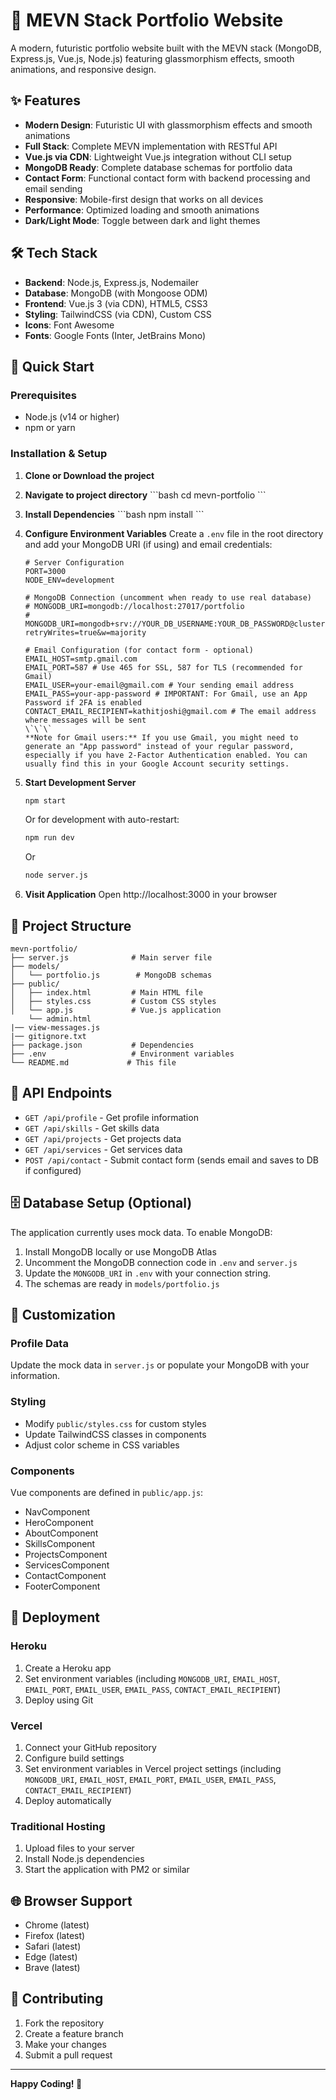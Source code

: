 # 🚀 MEVN Stack Portfolio Website

A modern, futuristic portfolio website built with the MEVN stack (MongoDB, Express.js, Vue.js, Node.js) featuring glassmorphism effects, smooth animations, and responsive design.

## ✨ Features

- **Modern Design**: Futuristic UI with glassmorphism effects and smooth animations
- **Full Stack**: Complete MEVN implementation with RESTful API
- **Vue.js via CDN**: Lightweight Vue.js integration without CLI setup
- **MongoDB Ready**: Complete database schemas for portfolio data
- **Contact Form**: Functional contact form with backend processing and email sending
- **Responsive**: Mobile-first design that works on all devices
- **Performance**: Optimized loading and smooth animations
- **Dark/Light Mode**: Toggle between dark and light themes

## 🛠️ Tech Stack

- **Backend**: Node.js, Express.js, Nodemailer
- **Database**: MongoDB (with Mongoose ODM)
- **Frontend**: Vue.js 3 (via CDN), HTML5, CSS3
- **Styling**: TailwindCSS (via CDN), Custom CSS
- **Icons**: Font Awesome
- **Fonts**: Google Fonts (Inter, JetBrains Mono)

## 🚀 Quick Start

### Prerequisites
- Node.js (v14 or higher)
- npm or yarn

### Installation & Setup

1. **Clone or Download the project**
2. **Navigate to project directory**
   \`\`\`bash
   cd mevn-portfolio
   \`\`\`

3. **Install Dependencies**
   \`\`\`bash
   npm install
   \`\`\`

4. **Configure Environment Variables**
   Create a `.env` file in the root directory and add your MongoDB URI (if using) and email credentials:
   ```dotenv
   # Server Configuration
   PORT=3000
   NODE_ENV=development

   # MongoDB Connection (uncomment when ready to use real database)
   # MONGODB_URI=mongodb://localhost:27017/portfolio
   # MONGODB_URI=mongodb+srv://YOUR_DB_USERNAME:YOUR_DB_PASSWORD@cluster0.xxxx.mongodb.net/portfolio?retryWrites=true&w=majority

   # Email Configuration (for contact form - optional)
   EMAIL_HOST=smtp.gmail.com
   EMAIL_PORT=587 # Use 465 for SSL, 587 for TLS (recommended for Gmail)
   EMAIL_USER=your-email@gmail.com # Your sending email address
   EMAIL_PASS=your-app-password # IMPORTANT: For Gmail, use an App Password if 2FA is enabled
   CONTACT_EMAIL_RECIPIENT=kathitjoshi@gmail.com # The email address where messages will be sent
   \`\`\`
   **Note for Gmail users:** If you use Gmail, you might need to generate an "App password" instead of your regular password, especially if you have 2-Factor Authentication enabled. You can usually find this in your Google Account security settings.

5. **Start Development Server**
   ```bash
   npm start
   ```
   
   Or for development with auto-restart:
   ```bash
   npm run dev
   ```

    Or 
   ```bash
   node server.js
   ```

6. **Visit Application**
   Open http://localhost:3000 in your browser

## 📁 Project Structure

```
mevn-portfolio/
├── server.js              # Main server file
├── models/
│   └── portfolio.js        # MongoDB schemas
├── public/
│   ├── index.html         # Main HTML file
│   ├── styles.css         # Custom CSS styles
│   └── app.js             # Vue.js application
    └── admin.html
|── view-messages.js
|── gitignore.txt
├── package.json           # Dependencies
├── .env                   # Environment variables
└── README.md             # This file
```

## 🔌 API Endpoints

- `GET /api/profile` - Get profile information
- `GET /api/skills` - Get skills data
- `GET /api/projects` - Get projects data
- `GET /api/services` - Get services data
- `POST /api/contact` - Submit contact form (sends email and saves to DB if configured)

## 🗄️ Database Setup (Optional)

The application currently uses mock data. To enable MongoDB:

1. Install MongoDB locally or use MongoDB Atlas
2. Uncomment the MongoDB connection code in `.env` and `server.js`
3. Update the `MONGODB_URI` in `.env` with your connection string.
4. The schemas are ready in `models/portfolio.js`

## 🎨 Customization

### Profile Data
Update the mock data in `server.js` or populate your MongoDB with your information.

### Styling
- Modify `public/styles.css` for custom styles
- Update TailwindCSS classes in components
- Adjust color scheme in CSS variables

### Components
Vue components are defined in `public/app.js`:
- NavComponent
- HeroComponent
- AboutComponent
- SkillsComponent
- ProjectsComponent
- ServicesComponent
- ContactComponent
- FooterComponent

## 🚀 Deployment

### Heroku
1. Create a Heroku app
2. Set environment variables (including `MONGODB_URI`, `EMAIL_HOST`, `EMAIL_PORT`, `EMAIL_USER`, `EMAIL_PASS`, `CONTACT_EMAIL_RECIPIENT`)
3. Deploy using Git

### Vercel
1. Connect your GitHub repository
2. Configure build settings
3. Set environment variables in Vercel project settings (including `MONGODB_URI`, `EMAIL_HOST`, `EMAIL_PORT`, `EMAIL_USER`, `EMAIL_PASS`, `CONTACT_EMAIL_RECIPIENT`)
4. Deploy automatically

### Traditional Hosting
1. Upload files to your server
2. Install Node.js dependencies
3. Start the application with PM2 or similar

## 🌐 Browser Support

- Chrome (latest)
- Firefox (latest)
- Safari (latest)
- Edge (latest)
- Brave (latest)



## 🤝 Contributing

1. Fork the repository
2. Create a feature branch
3. Make your changes
4. Submit a pull request

---

**Happy Coding! 🎉**
